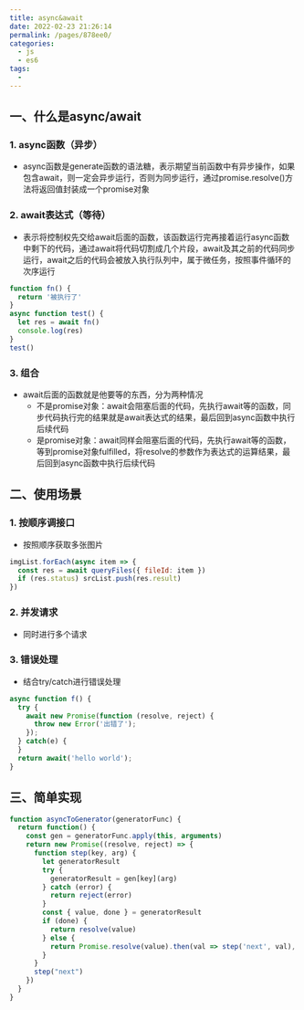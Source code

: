 ```yaml
---
title: async&await
date: 2022-02-23 21:26:14
permalink: /pages/878ee0/
categories:
  - js
  - es6
tags:
  - 
---
```

## 一、什么是async/await
### 1. async函数（异步）
- async函数是generate函数的语法糖，表示期望当前函数中有异步操作，如果包含await，则一定会异步运行，否则为同步运行，通过promise.resolve()方法将返回值封装成一个promise对象
### 2. await表达式（等待）
- 表示将控制权先交给await后面的函数，该函数运行完再接着运行async函数中剩下的代码，通过await将代码切割成几个片段，await及其之前的代码同步运行，await之后的代码会被放入执行队列中，属于微任务，按照事件循环的次序运行
```JavaScript
function fn() {
  return '被执行了'
}
async function test() {
  let res = await fn()
  console.log(res)
}
test()
```
### 3. 组合
- await后面的函数就是他要等的东西，分为两种情况
  - 不是promise对象：await会阻塞后面的代码，先执行await等的函数，同步代码执行完的结果就是await表达式的结果，最后回到async函数中执行后续代码
  - 是promise对象：await同样会阻塞后面的代码，先执行await等的函数，等到promise对象fulfilled，将resolve的参数作为表达式的运算结果，最后回到async函数中执行后续代码
## 二、使用场景
### 1. 按顺序调接口
- 按照顺序获取多张图片
```JavaScript
imgList.forEach(async item => {
  const res = await queryFiles({ fileId: item })
  if (res.status) srcList.push(res.result)
})
```
### 2. 并发请求
- 同时进行多个请求
### 3. 错误处理
- 结合try/catch进行错误处理
```JavaScript
async function f() {
  try {
    await new Promise(function (resolve, reject) {
      throw new Error('出错了');
    });
  } catch(e) {
  }
  return await('hello world');
}
```
## 三、简单实现
```JavaScript
function asyncToGenerator(generatorFunc) {
  return function() {
    const gen = generatorFunc.apply(this, arguments)
    return new Promise((resolve, reject) => {
      function step(key, arg) {
        let generatorResult
        try {
          generatorResult = gen[key](arg)
        } catch (error) {
          return reject(error)
        }
        const { value, done } = generatorResult
        if (done) {
          return resolve(value)
        } else {
          return Promise.resolve(value).then(val => step('next', val), err => step('throw', err))
        }
      }
      step("next")
    })
  }
}
```
